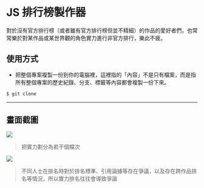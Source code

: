 # JS 排行榜製作器

對於沒有官方排行榜（或者雖有官方排行榜但並不精細）的作品的愛好者們，也常常樂於對某作品或某世界觀的角色實力進行非官方排行，樂此不疲。

## 使用方式
- 把整個專案複製一份到你的電腦裡，這裡指的「內容」不是只有檔案，而是指所有整個專案的歷史紀錄、分支、標籤等內容都會複製一份下來。
```sh
$ git clone
```

----

## 畫面截圖
![](https://i.imgur.com/cB6aBFL.png)
> 把實力劃分為若干個檔次

![](https://i.imgur.com/ijOsuJ8.png)
> 不同人士在排名時對於排名標準、引用論據等存在爭議，以及存在跨作品排名等情況，所以實力排名往往會導致爭論
